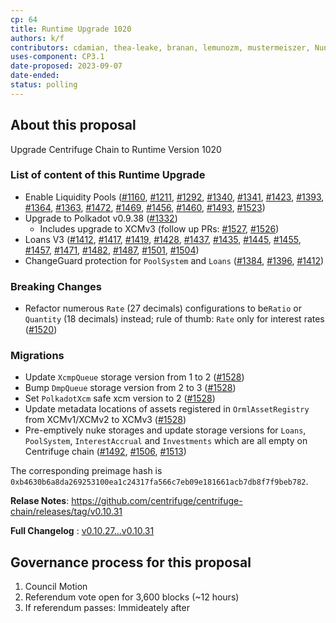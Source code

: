 ```yaml
---
cp: 64
title: Runtime Upgrade 1020
authors: k/f
contributors: cdamian, thea-leake, branan, lemunozm, mustermeiszer, NunoAlexandre, wischli
uses-component: CP3.1
date-proposed: 2023-09-07
date-ended: 
status: polling
---
```


## About this proposal

Upgrade Centrifuge Chain to Runtime Version 1020

### List of content of this Runtime Upgrade
* Enable Liquidity Pools ([#1160](https://github.com/centrifuge/centrifuge-chain/pull/1160), [#1211](https://github.com/centrifuge/centrifuge-chain/pull/1211), [#1292](https://github.com/centrifuge/centrifuge-chain/pull/1292), [#1340](https://github.com/centrifuge/centrifuge-chain/pull/1340), [#1341](https://github.com/centrifuge/centrifuge-chain/pull/1341), [#1423](https://github.com/centrifuge/centrifuge-chain/pull/1423), [#1393](https://github.com/centrifuge/centrifuge-chain/pull/1393), [#1364](https://github.com/centrifuge/centrifuge-chain/pull/1364), [#1363](https://github.com/centrifuge/centrifuge-chain/pull/1363), [#1472](https://github.com/centrifuge/centrifuge-chain/pull/1472), [#1469](https://github.com/centrifuge/centrifuge-chain/pull/1469), [#1456](https://github.com/centrifuge/centrifuge-chain/pull/1456), [#1460](https://github.com/centrifuge/centrifuge-chain/pull/1460), [#1493](https://github.com/centrifuge/centrifuge-chain/pull/1493), [#1523](https://github.com/centrifuge/centrifuge-chain/pull/1523))
* Upgrade to Polkadot v0.9.38 ([#1332](https://github.com/centrifuge/centrifuge-chain/pull/1332))
  * Includes upgrade to XCMv3 (follow up PRs: [#1527](https://github.com/centrifuge/centrifuge-chain/pull/1527), [#1526](https://github.com/centrifuge/centrifuge-chain/pull/1526))
* Loans V3 ([#1412](https://github.com/centrifuge/centrifuge-chain/pull/1412), [#1417](https://github.com/centrifuge/centrifuge-chain/pull/1417), [#1419](https://github.com/centrifuge/centrifuge-chain/pull/1419), [#1428](https://github.com/centrifuge/centrifuge-chain/pull/1428), [#1437](https://github.com/centrifuge/centrifuge-chain/pull/1437), [#1435](https://github.com/centrifuge/centrifuge-chain/pull/1435), [#1445](https://github.com/centrifuge/centrifuge-chain/pull/1445), [#1455](https://github.com/centrifuge/centrifuge-chain/pull/1455), [#1457](https://github.com/centrifuge/centrifuge-chain/pull/1457), [#1471](https://github.com/centrifuge/centrifuge-chain/pull/1471), [#1482](https://github.com/centrifuge/centrifuge-chain/pull/1482), [#1487](https://github.com/centrifuge/centrifuge-chain/pull/1487), [#1501](https://github.com/centrifuge/centrifuge-chain/pull/1501), [#1504](https://github.com/centrifuge/centrifuge-chain/pull/1504))
* ChangeGuard protection for `PoolSystem` and `Loans` ([#1384](https://github.com/centrifuge/centrifuge-chain/pull/1384), [#1396](https://github.com/centrifuge/centrifuge-chain/pull/1396), [#1412](https://github.com/centrifuge/centrifuge-chain/pull/1412))

### Breaking Changes

* Refactor numerous `Rate` (27 decimals) configurations to be`Ratio` or `Quantity` (18 decimals) instead; rule of thumb: `Rate` only for interest rates ([#1520](https://github.com/centrifuge/centrifuge-chain/pull/1520))

### Migrations

* Update `XcmpQueue` storage version from 1 to 2 ([#1528](https://github.com/centrifuge/centrifuge-chain/pull/1528))
* Bump `DmpQueue` storage version from 2 to 3 ([#1528](https://github.com/centrifuge/centrifuge-chain/pull/1528))
* Set `PolkadotXcm` safe xcm version to 2 ([#1528](https://github.com/centrifuge/centrifuge-chain/pull/1528))
* Update metadata locations of assets registered in `OrmlAssetRegistry` from XCMv1/XCMv2 to XCMv3 ([#1528](https://github.com/centrifuge/centrifuge-chain/pull/1528))
* Pre-emptively nuke storages and update storage versions for `Loans`, `PoolSystem`, `InterestAccrual` and `Investments` which are all empty on Centrifuge chain ([#1492](https://github.com/centrifuge/centrifuge-chain/pull/1492), [#1506](https://github.com/centrifuge/centrifuge-chain/pull/1506), [#1513](https://github.com/centrifuge/centrifuge-chain/pull/1513))

The corresponding preimage hash is `0xb4630b6a8da269253100ea1c24317fa566c7eb09e181661acb7db8f7f9beb782`.

**Relase Notes**: https://github.com/centrifuge/centrifuge-chain/releases/tag/v0.10.31

**Full Changelog** : [v0.10.27...v0.10.31](https://github.com/centrifuge/centrifuge-chain/compare/v0.10.27...v0.10.31)

## Governance process for this proposal
1. Council Motion 
2. Referendum vote open for 3,600 blocks (~12 hours)
3. If referendum passes: Immideately after
